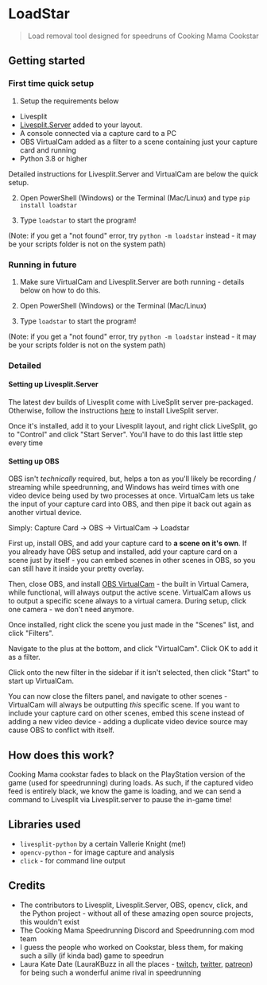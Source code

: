 # LoadStar
> Load removal tool designed for speedruns of Cooking Mama Cookstar

## Getting started

### First time quick setup

1. Setup the requirements below

- Livesplit
- [Livesplit.Server](https://github.com/LiveSplit/LiveSplit.Server) added to your layout.
- A console connected via a capture card to a PC
- OBS VirtualCam added as a filter to a scene containing just your capture card and running
- Python 3.8 or higher


Detailed instructions for Livesplit.Server and VirtualCam are below the quick setup.


2. Open PowerShell (Windows) or the Terminal (Mac/Linux) and type `pip install loadstar`

3. Type `loadstar` to start the program!

(Note: if you get a "not found" error, try `python -m loadstar` instead - it may be your scripts folder is not on the system path)

### Running in future

1. Make sure VirtualCam and Livesplit.Server are both running - details below on how to do this.

2. Open PowerShell (Windows) or the Terminal (Mac/Linux)

3. Type `loadstar` to start the program!

(Note: if you get a "not found" error, try `python -m loadstar` instead - it may be your scripts folder is not on the system path)

### Detailed

#### Setting up Livesplit.Server

The latest dev builds of Livesplit come with LiveSplit server pre-packaged. Otherwise, follow the instructions [here](https://github.com/LiveSplit/LiveSplit.Server) to install LiveSplit server.

Once it's installed, add it to your Livesplit layout, and right click LiveSplit, go to "Control" and click "Start Server". You'll have to do this last little step every time

#### Setting up OBS

OBS isn't *technically* required, but, helps a ton as you'll likely be recording / streaming while speedrunning, and Windows has weird times with one video device being used by two processes at once. VirtualCam lets us take the input of your capture card into OBS, and then pipe it back out again as another virtual device.

Simply: Capture Card -> OBS -> VirtualCam -> Loadstar

First up, install OBS, and add your capture card to **a scene on it's own**. If you already have OBS setup and installed, add your capture card on a scene just by itself - you can embed scenes in other scenes in OBS, so you can still have it inside your pretty overlay.

Then, close OBS, and install [OBS VirtualCam](https://obsproject.com/forum/resources/obs-VirtualCam.949/) - the built in Virtual Camera, while functional, will always output the active scene. VirtualCam allows us to output a specific scene always to a virtual camera. During setup, click one camera - we don't need anymore.

Once installed, right click the scene you just made in the "Scenes" list, and click  "Filters".

Navigate to the plus at the bottom, and click "VirtualCam". Click OK to add it as a filter.

Click onto the new filter in the sidebar if it isn't selected, then click "Start" to start up VirtualCam.

You can now close the filters panel, and navigate to other scenes - VirtualCam will always be outputting *this* specific scene. If you want to include your capture card on other scenes, embed this scene instead of adding a new video device - adding a duplicate video device source may cause OBS to conflict with itself.

## How does this work?

Cooking Mama cookstar fades to black on the PlayStation version of the game (used for speedrunning) during loads. As such, if the captured video feed is entirely black, we know the game is loading, and we can send a command to Livesplit via Livesplit.server to pause the in-game time!

## Libraries used

- `livesplit-python` by a certain Vallerie Knight (me!)
- `opencv-python` - for image capture and analysis
- `click` - for command line output

## Credits

- The contributors to Livesplit, Livesplit.Server, OBS, opencv, click, and the Python project - without all of these amazing open source projects, this wouldn't exist
- The Cooking Mama Speedrunning Discord and Speedrunning.com mod team
- I guess the people who worked on Cookstar, bless them, for making such a silly (if kinda bad) game to speedrun
- Laura Kate Date (LauraKBuzz in all the places - [twitch](twitch.tv/laurakbuzz), [twitter](twitter.com/laurakbuzz), [patreon](patreon.com/laurakbuzz)) for being such a wonderful anime rival in speedrunning